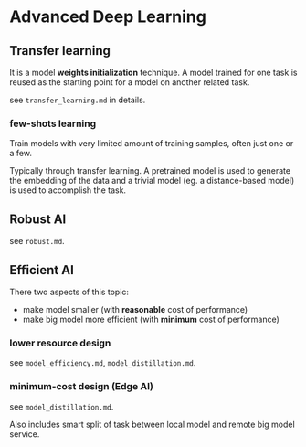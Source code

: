 # Advanced Deep Learning

## Transfer learning
It is a model **weights initialization** technique. 
A model trained for one task is reused as the starting point for a model on another related task.

see `transfer_learning.md` in details.

### few-shots learning
Train models with very limited amount of training samples, often just one or a few.

Typically through transfer learning. A pretrained model is used to generate the embedding of the data and a trivial model (eg. a distance-based model) is used to accomplish the task.

## Robust AI
see `robust.md`.

## Efficient AI
There two aspects of this topic:
- make model smaller (with **reasonable** cost of performance)
- make big model more efficient (with **minimum** cost of performance)

### lower resource design
see `model_efficiency.md`, `model_distillation.md`.

### minimum-cost design (Edge AI)
see `model_distillation.md`.

Also includes smart split of task between local model and remote big model service.